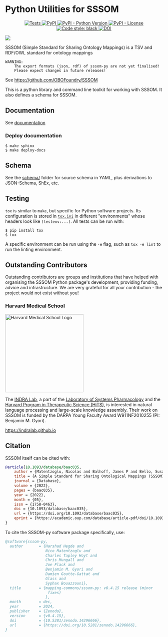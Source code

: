 # Python Utilities for SSSOM

<p align="center">
    <a href="https://github.com/mapping-commons/sssom-py/actions/workflows/qc.yml">
        <img alt="Tests" src="https://github.com/mapping-commons/sssom-py/actions/workflows/qc.yml/badge.svg" />
    </a>
    <a href="https://pypi.org/project/sssom">
        <img alt="PyPI" src="https://img.shields.io/pypi/v/sssom" />
    </a>
    <a href="https://pypi.org/project/sssom">
        <img alt="PyPI - Python Version" src="https://img.shields.io/pypi/pyversions/sssom" />
    </a>
    <a href="https://github.com/mapping-commons/sssom-py/blob/main/LICENSE">
        <img alt="PyPI - License" src="https://img.shields.io/pypi/l/sssom" />
    </a>
    <a href="https://github.com/psf/black">
        <img src="https://img.shields.io/badge/code%20style-black-000000.svg" alt="Code style: black">
    </a>
    <a href="https://doi.org/10.5281/zenodo.14296666"><img src="https://zenodo.org/badge/DOI/10.5281/zenodo.14296666.svg" alt="DOI"></a>
</p>

<img src="https://github.com/tis-lab/closed-illustrations/raw/master/logos/sssom-logos/sssom_logo_black_banner.png" />

SSSOM (Simple Standard for Sharing Ontology Mappings) is a TSV and RDF/OWL standard for ontology mappings

```
WARNING: 
    The export formats (json, rdf) of sssom-py are not yet finalised! 
    Please expect changes in future releases!
```

See https://github.com/OBOFoundry/SSSOM

This is a python library and command line toolkit for working with SSSOM. It also defines a schema for SSSOM.

## Documentation

See [documentation](https://mapping-commons.github.io/sssom-py/index.html#)

### Deploy documentation

```console
$ make sphinx
$ make deploy-docs
```

## Schema

See the [schema/](schema) folder for source schema in YAML, plus
derivations to JSON-Schema, ShEx, etc. 

## Testing

`tox` is similar to `make`, but specific for Python software projects. Its
configuration is stored in [`tox.ini`](tox.ini) in different "environments"
whose headers look like `[testenv:...]`. All tests can be run with:

```console
$ pip install tox
$ tox
```

A specific environment can be run using the `-e` flag, such as `tox -e lint` to run
the linting environment.

## Outstanding Contributors

Outstanding contributors are groups and institutions that have helped with organising the SSSOM
Python package's development, providing funding, advice and infrastructure. We are very grateful
for all your contribution - the project would not exist without you!

### Harvard Medical School

<img width="250" src="https://hms.harvard.edu/themes/harvardmedical/logo.svg" alt="Harvard Medical School Logo" />

The [INDRA Lab](https://indralab.github.io), a part of the
[Laboratory of Systems Pharmacology](https://hits.harvard.edu/the-program/laboratory-of-systems-pharmacology/about/)
and the [Harvard Program in Therapeutic Science (HiTS)](https://hits.harvard.edu), is interested in
natural language processing and large-scale knowledge assembly. Their work on SSSOM is funded by the
DARPA Young Faculty Award W911NF2010255 (PI: Benjamin M. Gyori).

https://indralab.github.io

## Citation

SSSOM itself can be cited with:

```bibtex
@article{10.1093/database/baac035,
    author = {Matentzoglu, Nicolas and Balhoff, James P and Bello, Susan M and Bizon, Chris and Brush, Matthew and Callahan, Tiffany J and Chute, Christopher G and Duncan, William D and Evelo, Chris T and Gabriel, Davera and Graybeal, John and Gray, Alasdair and Gyori, Benjamin M and Haendel, Melissa and Harmse, Henriette and Harris, Nomi L and Harrow, Ian and Hegde, Harshad B and Hoyt, Amelia L and Hoyt, Charles T and Jiao, Dazhi and Jiménez-Ruiz, Ernesto and Jupp, Simon and Kim, Hyeongsik and Koehler, Sebastian and Liener, Thomas and Long, Qinqin and Malone, James and McLaughlin, James A and McMurry, Julie A and Moxon, Sierra and Munoz-Torres, Monica C and Osumi-Sutherland, David and Overton, James A and Peters, Bjoern and Putman, Tim and Queralt-Rosinach, Núria and Shefchek, Kent and Solbrig, Harold and Thessen, Anne and Tudorache, Tania and Vasilevsky, Nicole and Wagner, Alex H and Mungall, Christopher J},
    title = {A Simple Standard for Sharing Ontological Mappings (SSSOM)},
    journal = {Database},
    volume = {2022},
    pages = {baac035},
    year = {2022},
    month = {05},
    issn = {1758-0463},
    doi = {10.1093/database/baac035},
    url = {https://doi.org/10.1093/database/baac035},
    eprint = {https://academic.oup.com/database/article-pdf/doi/10.1093/database/baac035/43832024/baac035.pdf},
}
```

To cite the SSSOM-py software package specifically, use:

```bibtex
@software{sssom-py,
  author       = {Harshad Hegde and
                  Nico Matentzoglu and
                  Charles Tapley Hoyt and
                  Chris Mungall and
                  Joe Flack and
                  Benjamin M. Gyori and
                  Damien Goutte-Gattat and
                  Glass and
                  Syphax Bouazzouni},
  title        = {mapping-commons/sssom-py: v0.4.15 release (minor
                   fixes)
                  },
  month        = dec,
  year         = 2024,
  publisher    = {Zenodo},
  version      = {v0.4.15},
  doi          = {10.5281/zenodo.14296666},
  url          = {https://doi.org/10.5281/zenodo.14296666},
}
```
 
